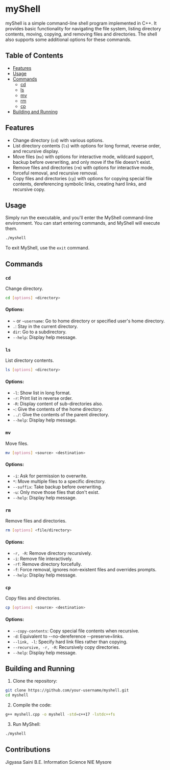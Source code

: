 # myShell

myShell is a simple command-line shell program implemented in C++. It provides basic functionality for navigating the file system, listing directory contents, moving, copying, and removing files and directories. The shell also supports some additional options for these commands.

## Table of Contents

- [Features](#features)
- [Usage](#usage)
- [Commands](#commands)
  - [cd](#cd)
  - [ls](#ls)
  - [mv](#mv)
  - [rm](#rm)
  - [cp](#cp)
- [Building and Running](#building-and-running)


## Features

- Change directory (`cd`) with various options.
- List directory contents (`ls`) with options for long format, reverse order, and recursive display.
- Move files (`mv`) with options for interactive mode, wildcard support, backup before overwriting, and only move if the file doesn't exist.
- Remove files and directories (`rm`) with options for interactive mode, forceful removal, and recursive removal.
- Copy files and directories (`cp`) with options for copying special file contents, dereferencing symbolic links, creating hard links, and recursive copy.

## Usage

Simply run the executable, and you'll enter the MyShell command-line environment. You can start entering commands, and MyShell will execute them.

```bash
./myshell
```

To exit MyShell, use the `exit` command.

## Commands

### `cd`

Change directory.

```bash
cd [options] <directory>
```

#### Options:

- `~` or `~username`: Go to home directory or specified user's home directory.
- `.`: Stay in the current directory.
- `dir`: Go to a subdirectory.
- `--help`: Display help message.

### `ls`

List directory contents.

```bash
ls [options] <directory>
```

#### Options:

- `-l`: Show list in long format.
- `-r`: Print list in reverse order.
- `-R`: Display content of sub-directories also.
- `~`: Give the contents of the home directory.
- `../`: Give the contents of the parent directory.
- `--help`: Display help message.

### `mv`

Move files.

```bash
mv [options] <source> <destination>
```

#### Options:

- `-i`: Ask for permission to overwrite.
- `*`: Move multiple files to a specific directory.
- `--suffix`: Take backup before overwriting.
- `-u`: Only move those files that don't exist.
- `--help`: Display help message.

### `rm`

Remove files and directories.

```bash
rm [options] <file/directory>
```

#### Options:

- `-r, -R`: Remove directory recursively.
- `-i`: Remove file interactively.
- `-rf`: Remove directory forcefully.
- `-f`: Force removal, ignores non-existent files and overrides prompts.
- `--help`: Display help message.

### `cp`

Copy files and directories.

```bash
cp [options] <source> <destination>
```

#### Options:

- `--copy-contents`: Copy special file contents when recursive.
- `-d`: Equivalent to --no-dereference --preserve=links.
- `--link, -l`: Specify hard link files rather than copying.
- `--recursive, -r, -R`: Recursively copy directories.
- `--help`: Display help message.

## Building and Running

1. Clone the repository:

```bash
git clone https://github.com/your-username/myshell.git
cd myshell
```

2. Compile the code:

```bash
g++ myshell.cpp -o myshell -std=c++17 -lstdc++fs
```

3. Run MyShell:

```bash
./myshell
```

## Contributions

Jigyasa Saini
B.E. Information Science
NIE Mysore



